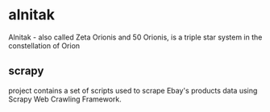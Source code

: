 # alnitak
Alnitak - also called Zeta Orionis and 50 Orionis, is a triple star system in the constellation of Orion 

## scrapy
project contains a set of scripts used to scrape Ebay's products data using Scrapy Web Crawling Framework.